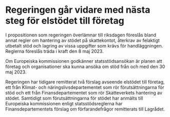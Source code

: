 # Regeringen går vidare med nästa steg för elstödet till företag

I propositionen som regeringen överlämnar till riksdagen föreslås bland annat regler om hantering av stödet på skattekontot, återkrav av felaktigt utbetalt stöd och lagring av vissa uppgifter som krävs för handläggningen. Reglerna föreslås träda i kraft den 8 maj 2023.

Om Europeiska kommissionen godkänner statsstödsansökan är planen att företag och organisationer ska kunna ansöka om stöd från och med den 30 maj 2023.

Regeringen har tidigare remitterat två förslag avseende elstödet till företag, ett från Klimat- och näringslivsdepartementet som rör förutsättningarna för stöd och ett från Finans­departementet som rör Skatteverkets hantering av stödet. Samtidigt som förutsättningarna för stödet har anmälts till Europeiska kommissionen enligt statsstödsreglerna har Finansdepartementets förslag om förfarandefrågor remitterats till Lagrådet.
